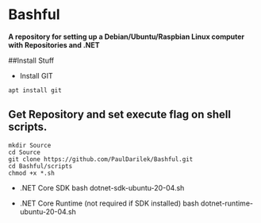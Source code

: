 # Bashful
**A repository for setting up a Debian/Ubuntu/Raspbian Linux computer with Repositories and .NET**

##Install Stuff
- Install GIT 
```
apt install git
```

## Get Repository and set execute flag on shell scripts.
```
mkdir Source
cd Source
git clone https://github.com/PaulDarilek/Bashful.git
cd Bashful/scripts
chmod +x *.sh
```

- .NET Core SDK
bash dotnet-sdk-ubuntu-20-04.sh

- .NET Core Runtime (not required if SDK installed)
bash dotnet-runtime-ubuntu-20-04.sh

